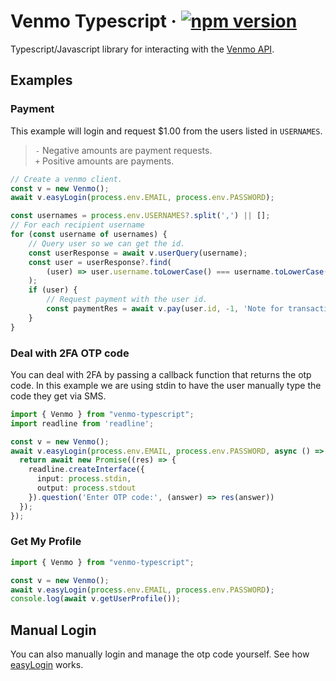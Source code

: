 # Venmo Typescript &middot; [![npm version](https://img.shields.io/npm/v/venmo-typescript.svg?style=flat)](https://www.npmjs.com/package/venmo-typescript)

Typescript/Javascript library for interacting with the [Venmo API](https://github.com/mmohades/VenmoApiDocumentation).

## Examples

### Payment

This example will login and request $1.00 from the users listed in `USERNAMES`.

> `-` Negative amounts are payment requests.<br>`+` Positive amounts are payments.

```typescript
// Create a venmo client.
const v = new Venmo();
await v.easyLogin(process.env.EMAIL, process.env.PASSWORD);

const usernames = process.env.USERNAMES?.split(',') || [];
// For each recipient username
for (const username of usernames) {
    // Query user so we can get the id.
    const userResponse = await v.userQuery(username);
    const user = userResponse?.find(
        (user) => user.username.toLowerCase() === username.toLowerCase()
    );
    if (user) {
        // Request payment with the user id.
        const paymentRes = await v.pay(user.id, -1, 'Note for transaction.', 'private');
    }
}
```

### Deal with 2FA OTP code
You can deal with 2FA by passing a callback function that returns the otp code. In this example we are using stdin to have the user manually type the code they get via SMS.
```typescript
import { Venmo } from "venmo-typescript";
import readline from 'readline';

const v = new Venmo();
await v.easyLogin(process.env.EMAIL, process.env.PASSWORD, async () => {
  return await new Promise((res) => {
    readline.createInterface({
      input: process.stdin,
      output: process.stdout
    }).question('Enter OTP code:', (answer) => res(answer))
  });
});
```

### Get My Profile

```typescript
import { Venmo } from "venmo-typescript";

const v = new Venmo();
await v.easyLogin(process.env.EMAIL, process.env.PASSWORD);
console.log(await v.getUserProfile());
```

## Manual Login
You can also manually login and manage the otp code yourself. See how [easyLogin](https://github.com/austenstone/venmo-typescript/blob/a3d47c5e86f122815caf92a0bbe054d03d9700b4/src/index.ts#L63) works.
